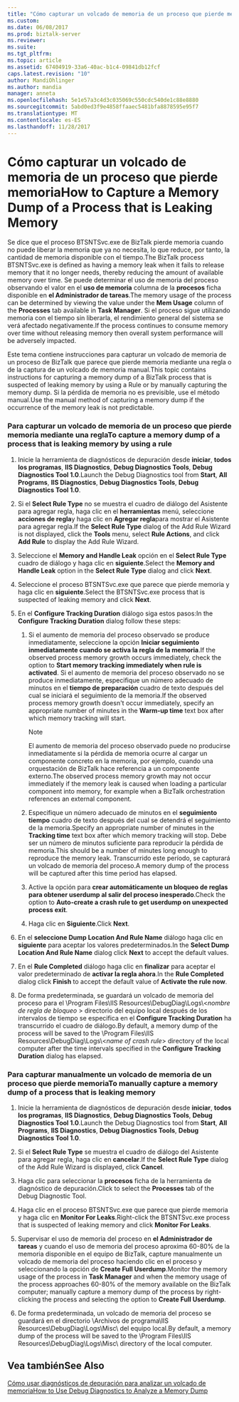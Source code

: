 ```yaml
---
title: "Cómo capturar un volcado de memoria de un proceso que pierde memoria | Documentos de Microsoft"
ms.custom: 
ms.date: 06/08/2017
ms.prod: biztalk-server
ms.reviewer: 
ms.suite: 
ms.tgt_pltfrm: 
ms.topic: article
ms.assetid: 67404919-33a6-40ac-b1c4-09841db12fcf
caps.latest.revision: "10"
author: MandiOhlinger
ms.author: mandia
manager: anneta
ms.openlocfilehash: 5e1e57a3c4d3c035069c550cdc540de1c88e8880
ms.sourcegitcommit: 5abd0ed3f9e4858ffaaec5481bfa8878595e95f7
ms.translationtype: MT
ms.contentlocale: es-ES
ms.lasthandoff: 11/28/2017
---
```

# <a name="how-to-capture-a-memory-dump-of-a-process-that-is-leaking-memory"></a><span data-ttu-id="0b6b0-102">Cómo capturar un volcado de memoria de un proceso que pierde memoria</span><span class="sxs-lookup"><span data-stu-id="0b6b0-102">How to Capture a Memory Dump of a Process that is Leaking Memory</span></span>
<span data-ttu-id="0b6b0-103">Se dice que el proceso BTSNTSvc.exe de BizTalk pierde memoria cuando no puede liberar la memoria que ya no necesita, lo que reduce, por tanto, la cantidad de memoria disponible con el tiempo.</span><span class="sxs-lookup"><span data-stu-id="0b6b0-103">The BizTalk process BTSNTSvc.exe is defined as having a memory leak when it fails to release memory that it no longer needs, thereby reducing the amount of available memory over time.</span></span> <span data-ttu-id="0b6b0-104">Se puede determinar el uso de memoria del proceso observando el valor en el **uso de memoria** columna de la **procesos** ficha disponible en **el Administrador de tareas**.</span><span class="sxs-lookup"><span data-stu-id="0b6b0-104">The memory usage of the process can be determined by viewing the value under the **Mem Usage** column of the **Processes** tab available in **Task Manager**.</span></span> <span data-ttu-id="0b6b0-105">Si el proceso sigue utilizando memoria con el tiempo sin liberarla, el rendimiento general del sistema se verá afectado negativamente.</span><span class="sxs-lookup"><span data-stu-id="0b6b0-105">If the process continues to consume memory over time without releasing memory then overall system performance will be adversely impacted.</span></span>  
  
 <span data-ttu-id="0b6b0-106">Este tema contiene instrucciones para capturar un volcado de memoria de un proceso de BizTalk que parece que pierde memoria mediante una regla o de la captura de un volcado de memoria manual.</span><span class="sxs-lookup"><span data-stu-id="0b6b0-106">This topic contains instructions for capturing a memory dump of a BizTalk process that is suspected of leaking memory by using a Rule or by manually capturing the memory dump.</span></span> <span data-ttu-id="0b6b0-107">Si la pérdida de memoria no es previsible, use el método manual.</span><span class="sxs-lookup"><span data-stu-id="0b6b0-107">Use the manual method of capturing a memory dump if the occurrence of the memory leak is not predictable.</span></span>  
  
### <a name="to-capture-a-memory-dump-of-a-process-that-is-leaking-memory-by-using-a-rule"></a><span data-ttu-id="0b6b0-108">Para capturar un volcado de memoria de un proceso que pierde memoria mediante una regla</span><span class="sxs-lookup"><span data-stu-id="0b6b0-108">To capture a memory dump of a process that is leaking memory by using a rule</span></span>  
  
1.  <span data-ttu-id="0b6b0-109">Inicie la herramienta de diagnósticos de depuración desde **iniciar**, **todos los programas**, **IIS Diagnostics**, **Debug Diagnostics Tools**, **Debug Diagnostics Tool 1.0**.</span><span class="sxs-lookup"><span data-stu-id="0b6b0-109">Launch the Debug Diagnostics tool from **Start**, **All Programs**, **IIS Diagnostics**, **Debug Diagnostics Tools**, **Debug Diagnostics Tool 1.0**.</span></span>  
  
2.  <span data-ttu-id="0b6b0-110">Si el **Select Rule Type** no se muestra el cuadro de diálogo del Asistente para agregar regla, haga clic en el **herramientas** menú, seleccione **acciones de regla**y haga clic en **Agregar regla**para mostrar el Asistente para agregar regla.</span><span class="sxs-lookup"><span data-stu-id="0b6b0-110">If the **Select Rule Type** dialog of the Add Rule Wizard is not displayed, click the **Tools** menu, select **Rule Actions**, and click **Add Rule** to display the Add Rule Wizard.</span></span>  
  
3.  <span data-ttu-id="0b6b0-111">Seleccione el **Memory and Handle Leak** opción en el **Select Rule Type** cuadro de diálogo y haga clic en **siguiente**.</span><span class="sxs-lookup"><span data-stu-id="0b6b0-111">Select the **Memory and Handle Leak** option in the **Select Rule Type** dialog and click **Next**.</span></span>  
  
4.  <span data-ttu-id="0b6b0-112">Seleccione el proceso BTSNTSvc.exe que parece que pierde memoria y haga clic en **siguiente**.</span><span class="sxs-lookup"><span data-stu-id="0b6b0-112">Select the BTSNTSvc.exe process that is suspected of leaking memory and click **Next**.</span></span>  
  
5.  <span data-ttu-id="0b6b0-113">En el **Configure Tracking Duration** diálogo siga estos pasos:</span><span class="sxs-lookup"><span data-stu-id="0b6b0-113">In the **Configure Tracking Duration** dialog follow these steps:</span></span>  
  
    1.  <span data-ttu-id="0b6b0-114">Si el aumento de memoria del proceso observado se produce inmediatamente, seleccione la opción **Iniciar seguimiento inmediatamente cuando se activa la regla de la memoria**.</span><span class="sxs-lookup"><span data-stu-id="0b6b0-114">If the observed process memory growth occurs immediately, check the option to **Start memory tracking immediately when rule is activated**.</span></span> <span data-ttu-id="0b6b0-115">Si el aumento de memoria del proceso observado no se produce inmediatamente, especifique un número adecuado de minutos en el **tiempo de preparación** cuadro de texto después del cual se iniciará el seguimiento de la memoria.</span><span class="sxs-lookup"><span data-stu-id="0b6b0-115">If the observed process memory growth doesn't occur immediately, specify an appropriate number of minutes in the **Warm-up time** text box after which memory tracking will start.</span></span>  
  
        > [!NOTE]
        >  <span data-ttu-id="0b6b0-116">El aumento de memoria del proceso observado puede no producirse inmediatamente si la pérdida de memoria ocurre al cargar un componente concreto en la memoria, por ejemplo, cuando una orquestación de BizTalk hace referencia a un componente externo.</span><span class="sxs-lookup"><span data-stu-id="0b6b0-116">The observed process memory growth may not occur immediately if the memory leak is caused when loading a particular component into memory, for example when a BizTalk orchestration references an external component.</span></span>  
  
    2.  <span data-ttu-id="0b6b0-117">Especifique un número adecuado de minutos en el **seguimiento tiempo** cuadro de texto después del cual se detendrá el seguimiento de la memoria.</span><span class="sxs-lookup"><span data-stu-id="0b6b0-117">Specify an appropriate number of minutes in the **Tracking time** text box after which memory tracking will stop.</span></span> <span data-ttu-id="0b6b0-118">Debe ser un número de minutos suficiente para reproducir la pérdida de memoria.</span><span class="sxs-lookup"><span data-stu-id="0b6b0-118">This should be a number of minutes long enough to reproduce the memory leak.</span></span> <span data-ttu-id="0b6b0-119">Transcurrido este período, se capturará un volcado de memoria del proceso.</span><span class="sxs-lookup"><span data-stu-id="0b6b0-119">A memory dump of the process will be captured after this time period has elapsed.</span></span>  
  
    3.  <span data-ttu-id="0b6b0-120">Active la opción para **crear automáticamente un bloqueo de reglas para obtener userdump al salir del proceso inesperado**.</span><span class="sxs-lookup"><span data-stu-id="0b6b0-120">Check the option to **Auto-create a crash rule to get userdump on unexpected process exit**.</span></span>  
  
    4.  <span data-ttu-id="0b6b0-121">Haga clic en **Siguiente**.</span><span class="sxs-lookup"><span data-stu-id="0b6b0-121">Click **Next**.</span></span>  
  
6.  <span data-ttu-id="0b6b0-122">En el **seleccione Dump Location And Rule Name** diálogo haga clic en **siguiente** para aceptar los valores predeterminados.</span><span class="sxs-lookup"><span data-stu-id="0b6b0-122">In the **Select Dump Location And Rule Name** dialog click **Next** to accept the default values.</span></span>  
  
7.  <span data-ttu-id="0b6b0-123">En el **Rule Completed** diálogo haga clic en **finalizar** para aceptar el valor predeterminado de **activar la regla ahora**.</span><span class="sxs-lookup"><span data-stu-id="0b6b0-123">In the **Rule Completed** dialog click **Finish** to accept the default value of **Activate the rule now**.</span></span>  
  
8.  <span data-ttu-id="0b6b0-124">De forma predeterminada, se guardará un volcado de memoria del proceso para el \Program Files\IIS Resources\DebugDiag\Logs\\<*nombre de regla de bloqueo* \> directorio del equipo local después de los intervalos de tiempo se especifica en el **Configure Tracking Duration** ha transcurrido el cuadro de diálogo.</span><span class="sxs-lookup"><span data-stu-id="0b6b0-124">By default, a memory dump of the process will be saved to the \Program Files\IIS Resources\DebugDiag\Logs\\<*name of crash rule*\> directory of the local computer after the time intervals specified in the **Configure Tracking Duration** dialog has elapsed.</span></span>  
  
### <a name="to-manually-capture-a-memory-dump-of-a-process-that-is-leaking-memory"></a><span data-ttu-id="0b6b0-125">Para capturar manualmente un volcado de memoria de un proceso que pierde memoria</span><span class="sxs-lookup"><span data-stu-id="0b6b0-125">To manually capture a memory dump of a process that is leaking memory</span></span>  
  
1.  <span data-ttu-id="0b6b0-126">Inicie la herramienta de diagnósticos de depuración desde **iniciar**, **todos los programas**, **IIS Diagnostics**, **Debug Diagnostics Tools**, **Debug Diagnostics Tool 1.0**.</span><span class="sxs-lookup"><span data-stu-id="0b6b0-126">Launch the Debug Diagnostics tool from **Start**, **All Programs**, **IIS Diagnostics**, **Debug Diagnostics Tools**, **Debug Diagnostics Tool 1.0**.</span></span>  
  
2.  <span data-ttu-id="0b6b0-127">Si el **Select Rule Type** se muestra el cuadro de diálogo del Asistente para agregar regla, haga clic en **cancelar**.</span><span class="sxs-lookup"><span data-stu-id="0b6b0-127">If the **Select Rule Type** dialog of the Add Rule Wizard is displayed, click **Cancel**.</span></span>  
  
3.  <span data-ttu-id="0b6b0-128">Haga clic para seleccionar la **procesos** ficha de la herramienta de diagnóstico de depuración.</span><span class="sxs-lookup"><span data-stu-id="0b6b0-128">Click to select the **Processes** tab of the Debug Diagnostic Tool.</span></span>  
  
4.  <span data-ttu-id="0b6b0-129">Haga clic en el proceso BTSNTSvc.exe que parece que pierde memoria y haga clic en **Monitor For Leaks**.</span><span class="sxs-lookup"><span data-stu-id="0b6b0-129">Right-click the BTSNTSvc.exe process that is suspected of leaking memory and click **Monitor For Leaks**.</span></span>  
  
5.  <span data-ttu-id="0b6b0-130">Supervisar el uso de memoria del proceso en **el Administrador de tareas** y cuando el uso de memoria del proceso aproxima 60-80% de la memoria disponible en el equipo de BizTalk, capture manualmente un volcado de memoria del proceso haciendo clic en el proceso y seleccionando la opción de **Create Full Userdump**.</span><span class="sxs-lookup"><span data-stu-id="0b6b0-130">Monitor the memory usage of the process in **Task Manager** and when the memory usage of the process approaches 60-80% of the memory available on the BizTalk computer; manually capture a memory dump of the process by right-clicking the process and selecting the option to **Create Full Userdump**.</span></span>  
  
6.  <span data-ttu-id="0b6b0-131">De forma predeterminada, un volcado de memoria del proceso se guardará en el directorio \Archivos de programa\IIS Resources\DebugDiag\Logs\Misc\ del equipo local.</span><span class="sxs-lookup"><span data-stu-id="0b6b0-131">By default, a memory dump of the process will be saved to the \Program Files\IIS Resources\DebugDiag\Logs\Misc\ directory of the local computer.</span></span>  
  
## <a name="see-also"></a><span data-ttu-id="0b6b0-132">Vea también</span><span class="sxs-lookup"><span data-stu-id="0b6b0-132">See Also</span></span>  
 [<span data-ttu-id="0b6b0-133">Cómo usar diagnósticos de depuración para analizar un volcado de memoria</span><span class="sxs-lookup"><span data-stu-id="0b6b0-133">How to Use Debug Diagnostics to Analyze a Memory Dump</span></span>](../core/how-to-use-debug-diagnostics-to-analyze-a-memory-dump.md)